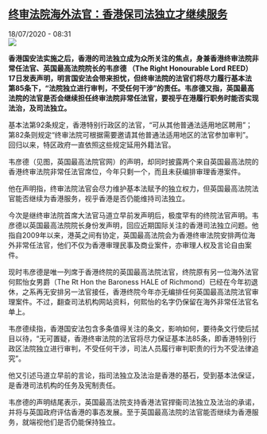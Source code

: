 <!--1595055367000-->
[终审法院海外法官：香港保司法独立才继续服务](http://www.rfi.fr//cn/%E4%B8%AD%E5%9B%BD/20200718-%E7%BB%88%E5%AE%A1%E6%B3%95%E9%99%A2%E6%B5%B7%E5%A4%96%E6%B3%95%E5%AE%98-%E9%A6%99%E6%B8%AF%E4%BF%9D%E5%8F%B8%E6%B3%95%E7%8B%AC%E7%AB%8B%E6%89%8D%E7%BB%A7%E7%BB%AD%E6%9C%8D%E5%8A%A1)
------

<div>18/07/2020 - 08:31</div><img src="https://s.rfi.fr/media/display/3b8205f4-c8c0-11ea-a8ee-005056bff430/w:310/p:16x9/HK0718.jpg"><p><strong>香港国安法实施之后，香港的司法独立成为众所关注的焦点，身兼香港终审法院非常任法官、英国最高法院院长的韦彦德 （The Right Honourable Lord REED）17日发表声明，明言国安法会带来担忧，但终审法院的法官们将尽力履行基本法第85条下，“法院独立进行审判，不受任何干涉”的责任。韦彦德又指，英国最高法院的法官是否会继续担任终审法院非常任法官，要视乎在港履行职务时能否实现法治，及司法独立。</strong></p><div class="t-content__body u-clearfix"><div class="m-interstitial"></div><p>基本法第92条规定，香港特别行政区的法官，“可从其他普通法适用地区聘用”；第82条则规定“终审法院可根据需要邀请其他普通法适用地区的法官参加审判”。回归以来，特区政府一直依照这些规定延用外籍法官。</p><p>韦彦德（见图，英国最高法院官网）的声明，却同时披露两个来自英国最高法院的香港终审法院非常任法官席位，今年只剩一个，而且未获编排审理香港案件。</p><p>他在声明指，终审法院法官会尽力维护基本法赋予的独立权力，但英国最高法院法官能否继续为香港服务，视乎香港是否仍能维持司法独立。</p><p>今次是继终审法院首席大法官马道立早前发声明后，极度罕有的终院法官声明。韦彦德以英国最高法院院长身份发声明，回应近期国际关注的香港司法独立问题。他指自2009年以来，港英之间有协定，英国最高法院会为香港终审法院安排两位海外非常任法官，他们不仅为香港审理民事及商业案件，亦审理人权及言论自由案件。</p><p>现时韦彦德是唯一列席于香港终院的英国最高法院法官，终院原有另一位海外法官何熙怡女男爵（The Rt Hon the Baroness HALE of Richmond）已经在今年初退休，之系再无安排另一法官接任，香港终院今年亦无编排任何英国最高法院法官审理案件。不过，翻查司法机构网站资料，何熙怡的名字仍保留在海外非常任法官名单上。</p><p>韦彦德续指，香港国安法包含多条值得关注的条文，影响如何，要待条文行使后拭目以待，“无可置疑，香港终审法院的法官将尽力保证基本法85条，即香港特别行政区法院独立进行审判，不受任何干涉，司法人员履行审判职责的行为不受法律追究”。</p><p>他又引述马道立早前的言论，指司法独立及法治是香港的基石，受到基本法保证，是香港司法机构的任务及宪制责任。</p><p>韦彦德的声明结尾表示，英国最高法院支持香港法官捍衞司法独立及法治的承诺，并将与英国政府评估香港的事态发展。至于英国最高法院的法官能否继续为香港服务，就端视他们是否仍能保持独立。</p><div class="o-self-promo o-self-promo--nl o-self-promo--hidden" data-selfpromo-newsletter></div><div class="o-self-promo o-self-promo--app o-self-promo--hidden" data-selfpromo-app></div></div>
